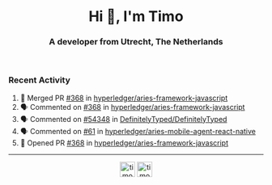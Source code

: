 <h1 align="center">Hi 👋, I'm Timo</h1>
<h3 align="center">A developer from Utrecht, The Netherlands</h3>
<br/>
<!-- https://github.com/rahuldkjain/github-profile-readme-generator --!>

<!--  <p align="left"><img src="https://github-readme-stats.vercel.app/api?username=timoglastra&show_icons=true&count_private=true&" alt="timoglastra" /></p> --!>

<!--
Github language stats
<p align="left"><img src="https://github-readme-stats.vercel.app/api/top-langs/?username=timoglastra&layout=compact" alt="timoglastra" /><p>
-->

<!-- Codestats language stats -->
<!-- <p align="left"><img src="https://codestats-readme.vercel.app/api/top-langs/?username=timoglastra&layout=compact&language_count=12" alt="timoglastra" /><p>    --!>
  
<h3>Recent Activity</h3>

<!--START_SECTION:activity-->
1. 🎉 Merged PR [#368](https://github.com/hyperledger/aries-framework-javascript/pull/368) in [hyperledger/aries-framework-javascript](https://github.com/hyperledger/aries-framework-javascript)
2. 🗣 Commented on [#368](https://github.com/hyperledger/aries-framework-javascript/issues/368) in [hyperledger/aries-framework-javascript](https://github.com/hyperledger/aries-framework-javascript)
3. 🗣 Commented on [#54348](https://github.com/DefinitelyTyped/DefinitelyTyped/issues/54348) in [DefinitelyTyped/DefinitelyTyped](https://github.com/DefinitelyTyped/DefinitelyTyped)
4. 🗣 Commented on [#61](https://github.com/hyperledger/aries-mobile-agent-react-native/issues/61) in [hyperledger/aries-mobile-agent-react-native](https://github.com/hyperledger/aries-mobile-agent-react-native)
5. 💪 Opened PR [#368](https://github.com/hyperledger/aries-framework-javascript/pull/368) in [hyperledger/aries-framework-javascript](https://github.com/hyperledger/aries-framework-javascript)
<!--END_SECTION:activity-->

---

<p align="center">
<a href="https://twitter.com/timoglastra" target="blank"><img align="center" src="https://cdn.jsdelivr.net/npm/simple-icons@3.0.1/icons/twitter.svg" alt="timoglastra" height="30" width="30" /></a>
<a href="https://linkedin.com/in/timoglastra" target="blank"><img align="center" src="https://cdn.jsdelivr.net/npm/simple-icons@3.0.1/icons/linkedin.svg" alt="timoglastra" height="30" width="30" /></a>
</p>



